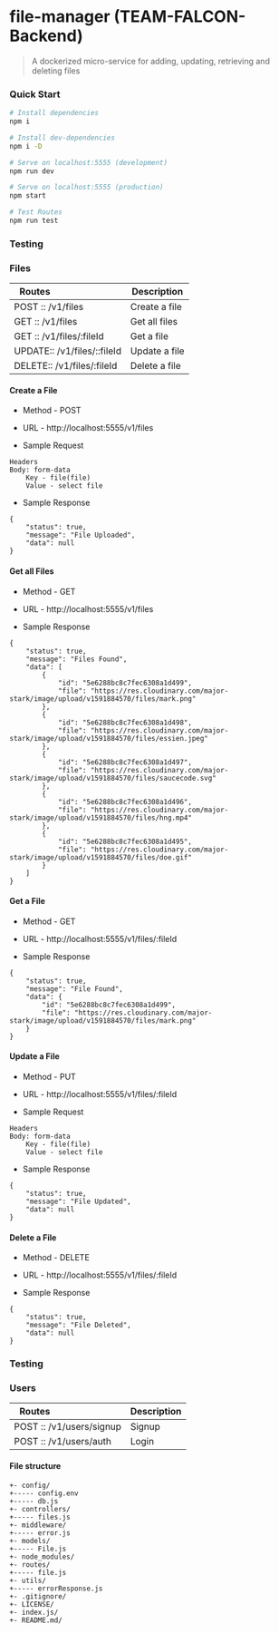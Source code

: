 # file-manager (TEAM-FALCON-Backend)

> A dockerized micro-service for adding, updating, retrieving and deleting files

### Quick Start

```bash
# Install dependencies
npm i

# Install dev-dependencies
npm i -D

# Serve on localhost:5555 (development)
npm run dev

# Serve on localhost:5555 (production)
npm start

# Test Routes
npm run test
```

### Testing

### Files

| Routes&nbsp; &nbsp; &nbsp; &nbsp; &nbsp; &nbsp; &nbsp; &nbsp; &nbsp; &nbsp; &nbsp; &nbsp; &nbsp; &nbsp; | Description                                                        |
| -------------------------------------------------------------------------------------------------------- | ------------------------------------------------------------------ |
| POST  ::  /v1/files                                            | Create a file                         |
| GET   ::  /v1/files                                            | Get all files                         |
| GET   ::  /v1/files/:fileId                                    | Get a file                            |
| UPDATE::  /v1/files/::fileId                                   | Update a file                         |
| DELETE::  /v1/files/:fileId                                    | Delete a file                         |

#### Create a File

* Method - POST

* URL - http://localhost:5555/v1/files

* Sample Request

```
Headers 
Body: form-data
    Key - file(file)
    Value - select file
```

* Sample Response

```
{
    "status": true,
    "message": "File Uploaded",
    "data": null
}
```

#### Get all Files

* Method - GET

* URL - http://localhost:5555/v1/files

* Sample Response

```
{
    "status": true,
    "message": "Files Found",
    "data": [
        {
            "id": "5e6288bc8c7fec6308a1d499",
            "file": "https://res.cloudinary.com/major-stark/image/upload/v1591884570/files/mark.png"
        },
        {
            "id": "5e6288bc8c7fec6308a1d498",
            "file": "https://res.cloudinary.com/major-stark/image/upload/v1591884570/files/essien.jpeg"
        },
        {
            "id": "5e6288bc8c7fec6308a1d497",
            "file": "https://res.cloudinary.com/major-stark/image/upload/v1591884570/files/saucecode.svg"
        },
        {
            "id": "5e6288bc8c7fec6308a1d496",
            "file": "https://res.cloudinary.com/major-stark/image/upload/v1591884570/files/hng.mp4"
        },
        {
            "id": "5e6288bc8c7fec6308a1d495",
            "file": "https://res.cloudinary.com/major-stark/image/upload/v1591884570/files/doe.gif"
        }
    ]
}
```

#### Get a File

* Method - GET

* URL - http://localhost:5555/v1/files/:fileId

* Sample Response

```
{
    "status": true,
    "message": "File Found",
    "data": {
        "id": "5e6288bc8c7fec6308a1d499",
        "file": "https://res.cloudinary.com/major-stark/image/upload/v1591884570/files/mark.png"
    }
}
```

#### Update a File

* Method - PUT

* URL - http://localhost:5555/v1/files/:fileId

* Sample Request

```
Headers 
Body: form-data
    Key - file(file)
    Value - select file
```

* Sample Response

```
{
    "status": true,
    "message": "File Updated",
    "data": null
}
```

#### Delete a File

* Method - DELETE

* URL - http://localhost:5555/v1/files/:fileId


* Sample Response

```
{
    "status": true,
    "message": "File Deleted",
    "data": null
}
```

### Testing

### Users

| Routes&nbsp; &nbsp; &nbsp; &nbsp; &nbsp; &nbsp; &nbsp; &nbsp; &nbsp; &nbsp; &nbsp; &nbsp; &nbsp; &nbsp; | Description                                                        |
| -------------------------------------------------------------------------------------------------------- | ------------------------------------------------------------------ |
| POST  ::  /v1/users/signup                                         | Signup                                |
| POST  ::  /v1/users/auth                                           | Login                                 |


#### File structure
```
+- config/
+----- config.env
+----- db.js
+- controllers/
+----- files.js
+- middleware/
+----- error.js
+- models/
+----- File.js
+- node_modules/
+- routes/
+----- file.js
+- utils/
+----- errorResponse.js
+- .gitignore/
+- LICENSE/
+- index.js/
+- README.md/
```
